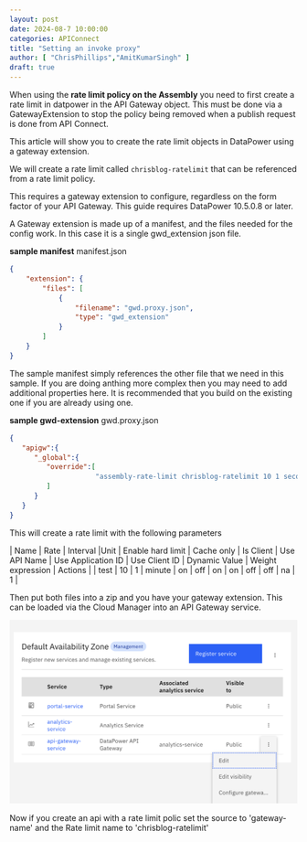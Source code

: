 ```yaml
---
layout: post
date: 2024-08-7 10:00:00
categories: APIConnect
title: "Setting an invoke proxy"
author: [ "ChrisPhillips","AmitKumarSingh" ]
draft: true
---
```


When using the **rate limit policy on the Assembly** you need to first create a rate limit in datpower in the API Gateway object. This must be done via a GatewayExtension to stop the policy being removed when a publish request is done from API Connect.

This article will show you to create the rate limit objects in DataPower using a gateway extension.

We will create a rate limit called `chrisblog-ratelimit` that can be referenced from a rate limit policy.
<!--more-->

This requires a gateway extension to configure, regardless on the form factor of your API Gateway.  This guide requires DataPower 10.5.0.8 or later.

A Gateway extension is made up of a manifest, and the files needed for the config work. In this case it is a single gwd_extension json file.

**sample manifest**
manifest.json
```json
{
	"extension": {
		"files": [
			{
				"filename": "gwd.proxy.json",
				"type": "gwd_extension"
			}
		]
	}
}
```

The sample manifest simply references the other file that we need in this sample. If you are doing anthing more complex then you may need to add additional properties here. It is recommended that you build on the existing one if you are already using one.

**sample gwd-extension**
gwd.proxy.json
```json
{
   "apigw":{
      "_global":{
         "override":[
					 "assembly-rate-limit chrisblog-ratelimit 10 1 second on off on on off off na 1"
         ]
      }
   }
}
```

This will create a rate limit with the following parameters

| Name | Rate | Interval |Unit | Enable hard limit | Cache only | Is Client | Use API Name | Use Application ID | Use Client ID | Dynamic Value | Weight expression | Actions |
| test | 10 | 1 | minute | on | off | on | on | off | off | na | 1 |


Then put both files into a zip and you have your gateway extension. This can be loaded via the Cloud Manager into an API Gateway service.

![](/images/gwx.png)


Now if you create an api with a rate limit polic set the source to 'gateway-name' and the Rate limit name to 'chrisblog-ratelimit'
